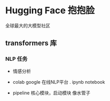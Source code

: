# Hugging Face 抱抱脸
全球最大的大模型社区
## transformers 库
### NLP 任务
- 情感分析
- colab
   google 在线NLP平台
    . ipynb notebook

- pipeline 核心模块，启动模块
   像水管子